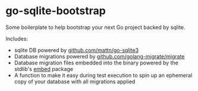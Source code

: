 # go-sqlite-bootstrap

Some boilerplate to help bootstrap your next Go project backed by sqlite.

Includes:

* sqlite DB powered by [github.com/mattn/go-sqlite3](github.com/mattn/go-sqlite3)
* Database migrations powered by [github.com/golang-migrate/migrate](github.com/golang-migrate/migrate)
* Database migration files embedded into the binary powered by the stdlib's [embed](https://pkg.go.dev/embed) package
* A function to make it easy during test execution to spin up an ephemeral copy of your database with all migrations applied
